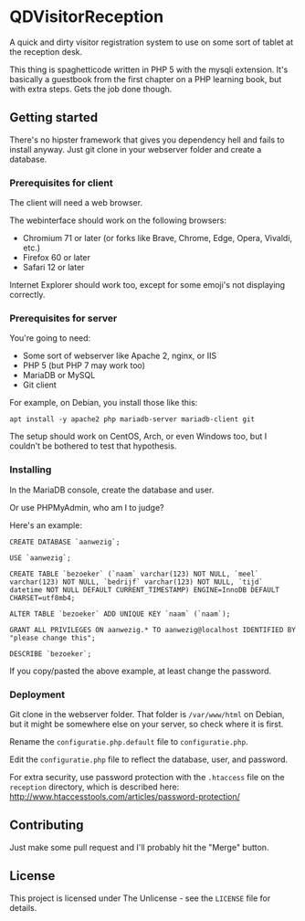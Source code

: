 # QDVisitorReception
A quick and dirty visitor registration system to use on some sort of tablet at the reception desk.

This thing is spaghetticode written in PHP 5 with the mysqli extension. It's basically a guestbook from the first chapter on a PHP learning book, but with extra steps. Gets the job done though.

## Getting started
There's no hipster framework that gives you dependency hell and fails to install anyway.
Just git clone in your webserver folder and create a database.

### Prerequisites for client
The client will need a web browser.

The webinterface should work on the following browsers:
* Chromium 71 or later (or forks like Brave, Chrome, Edge, Opera, Vivaldi, etc.)
* Firefox 60 or later
* Safari 12 or later

Internet Explorer should work too, except for some emoji's not displaying correctly.

### Prerequisites for server
You're going to need:
* Some sort of webserver like Apache 2, nginx, or IIS
* PHP 5 (but PHP 7 may work too)
* MariaDB or MySQL
* Git client

For example, on Debian, you install those like this:
```
apt install -y apache2 php mariadb-server mariadb-client git
```

The setup should work on CentOS, Arch, or even Windows too, but I couldn't be bothered to test that hypothesis.

### Installing
In the MariaDB console, create the database and user.

Or use PHPMyAdmin, who am I to judge?

Here's an example:
```
CREATE DATABASE `aanwezig`;

USE `aanwezig`;

CREATE TABLE `bezoeker` (`naam` varchar(123) NOT NULL, `meel` varchar(123) NOT NULL, `bedrijf` varchar(123) NOT NULL, `tijd` datetime NOT NULL DEFAULT CURRENT_TIMESTAMP) ENGINE=InnoDB DEFAULT CHARSET=utf8mb4;

ALTER TABLE `bezoeker` ADD UNIQUE KEY `naam` (`naam`);

GRANT ALL PRIVILEGES ON aanwezig.* TO aanwezig@localhost IDENTIFIED BY "please change this";

DESCRIBE `bezoeker`;
```

If you copy/pasted the above example, at least change the password.

### Deployment
Git clone in the webserver folder. That folder is ```/var/www/html``` on Debian, but it might be somewhere else on your server, so check where it is first.

Rename the ```configuratie.php.default``` file to ```configuratie.php```.

Edit the ```configuratie.php``` file to reflect the database, user, and password.

For extra security, use password protection with the ```.htaccess``` file on the ```reception``` directory, which is described here: http://www.htaccesstools.com/articles/password-protection/

## Contributing
Just make some pull request and I'll probably hit the "Merge" button.

## License
This project is licensed under The Unlicense - see the ```LICENSE``` file for details.
